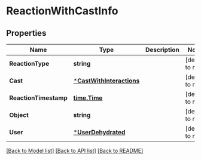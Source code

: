 # ReactionWithCastInfo

## Properties
Name | Type | Description | Notes
------------ | ------------- | ------------- | -------------
**ReactionType** | **string** |  | [default to null]
**Cast** | [***CastWithInteractions**](CastWithInteractions.md) |  | [default to null]
**ReactionTimestamp** | [**time.Time**](time.Time.md) |  | [default to null]
**Object** | **string** |  | [default to null]
**User** | [***UserDehydrated**](UserDehydrated.md) |  | [default to null]

[[Back to Model list]](../README.md#documentation-for-models) [[Back to API list]](../README.md#documentation-for-api-endpoints) [[Back to README]](../README.md)

